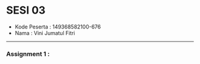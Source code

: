# SESI 03
- Kode Peserta  : 149368582100-676
- Nama          : Vini Jumatul Fitri 

---
### Assignment 1 : 
